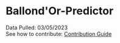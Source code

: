 # Ballond'Or-Predictor

Data Pulled: 03/05/2023 <br>
See how to contribute: [Contribution Guide](CONTRIBUTING.md)
